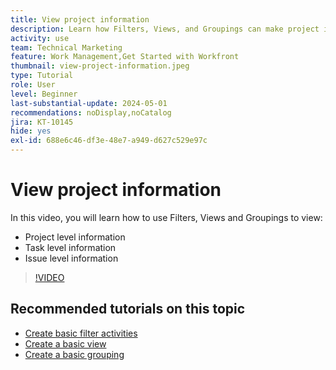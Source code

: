 ```yaml
---
title: View project information
description: Learn how Filters, Views, and Groupings can make project information easily viewable to help you manage projects.
activity: use
team: Technical Marketing
feature: Work Management,Get Started with Workfront
thumbnail: view-project-information.jpeg
type: Tutorial
role: User
level: Beginner
last-substantial-update: 2024-05-01
recommendations: noDisplay,noCatalog
jira: KT-10145
hide: yes
exl-id: 688e6c46-df3e-48e7-a949-d627c529e97c
---
```

# View project information

In this video, you will learn how to use Filters, Views and Groupings to view:

* Project level information
* Task level information
* Issue level information

>[!VIDEO](https://video.tv.adobe.com/v/3428815/?quality=12&learn=on)

## Recommended tutorials on this topic

* [Create basic filter activities](/help/reporting/basic-reporting/create-a-basic-filter-activity.md)
* [Create a basic view](/help/reporting/basic-reporting/create-a-basic-view.md)
* [Create a basic grouping](/help/reporting/basic-reporting/create-a-basic-grouping.md)
